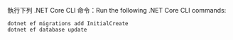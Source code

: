 
<span data-ttu-id="d4bc6-101">執行下列 .NET Core CLI 命令：</span><span class="sxs-lookup"><span data-stu-id="d4bc6-101">Run the following .NET Core CLI commands:</span></span>

```dotnetcli
dotnet ef migrations add InitialCreate
dotnet ef database update
```
